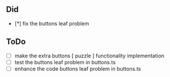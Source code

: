 ## Did

-   [*] fix the buttons leaf problem

## ToDo

-   [ ] make the extra buttons [ puzzle ] functionality implementation
-   [ ] test the buttons leaf problem in buttons.ts
-   [ ] enhance the code buttons leaf problem in buttons.ts
